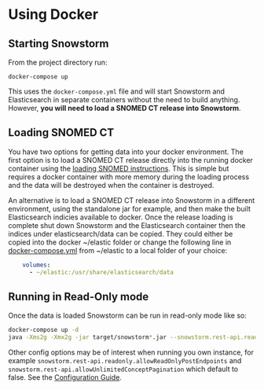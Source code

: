 # Using Docker


## Starting Snowstorm

From the project directory run:
```
docker-compose up
```

This uses the `docker-compose.yml` file and will start Snowstorm and Elasticsearch in separate containers without the need to build anything. However, **you will need to load a SNOMED CT release into Snowstorm**.


## Loading SNOMED CT

You have two options for getting data into your docker environment. The first option is to load a SNOMED CT release directly into the running docker container using the [loading SNOMED instructions](loading-snomed.md). This is simple but requires a docker container with more memory during the loading process and the data will be destroyed when the container is destroyed. 

An alternative is to load a SNOMED CT release into Snowstorm in a different environment, using the standalone jar for example, and then make the built Elasticsearch indicies available to docker. Once the release loading is complete shut down Snowstorm and the Elasticsearch container then the indices under elasticsearch/data can be copied. They could either be copied into the docker ~/elastic folder or change the following line in [docker-compose.yml](docker-compose.yml) from ~/elastic to a local folder of your choice:

```yml
    volumes:
      - ~/elastic:/usr/share/elasticsearch/data
```


## Running in Read-Only mode

Once the data is loaded Snowstorm can be run in read-only mode like so:
```bash
docker-compose up -d
java -Xms2g -Xmx2g -jar target/snowstorm*.jar --snowstorm.rest-api.readonly=true
```
Other config options may be of interest when running you own instance, for example `snowstorm.rest-api.readonly.allowReadOnlyPostEndpoints` and `snowstorm.rest-api.allowUnlimitedConceptPagination` which default to false. See the [Configuration Guide](configuration-guide.md).
